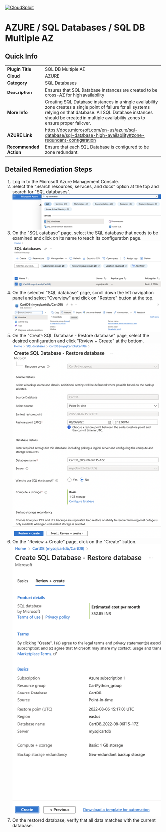 [![CloudSploit](https://cloudsploit.com/img/logo-new-big-text-100.png "CloudSploit")](https://cloudsploit.com)

# AZURE / SQL Databases / SQL DB Multiple AZ

## Quick Info

| | |
|-|-|
| **Plugin Title** | SQL DB Multiple AZ |
| **Cloud** | AZURE |
| **Category** | SQL Databases |
| **Description** | Ensures that SQL Database instances are created to be cross-AZ for high availability |
| **More Info** | Creating SQL Database instances in a single availability zone creates a single point of failure for all systems relying on that database. All SQL Database instances should be created in multiple availability zones to ensure proper failover. |
| **AZURE Link** | https://docs.microsoft.com/en-us/azure/sql-database/sql-database-high-availability#zone-redundant-configuration |
| **Recommended Action** | Ensure that each SQL Database is configured to be zone redundant. |

## Detailed Remediation Steps
1. Log in to the Microsoft Azure Management Console.
2. Select the "Search resources, services, and docs" option at the top and search for "SQL databases". </br> <img src="/resources/azure/sqldatabases/db-restorable/step2.png"/>
3. On the "SQL database" page, select the SQL database that needs to be examined and click on its name to reach its configuration page.</br> <img src="/resources/azure/sqldatabases/db-restorable/step3.png"/>
4. On the selected "SQL database" page, scroll down the left navigation panel and select "Overview" and click on "Restore" button at the top.</br> <img src="/resources/azure/sqldatabases/db-restorable/step4.png"/>
5. On the "Create SQL Database - Restore database" page, select the desired configuration and click "Review + Create" at the bottom.</br> <img src="/resources/azure/sqldatabases/db-restorable/step5.png"/>
6. On the "Review + Create" page, click on the "Create" button.</br> <img src="/resources/azure/sqldatabases/db-restorable/step6.png"/>
7. On the restored database, verify that all data matches with the current database.

